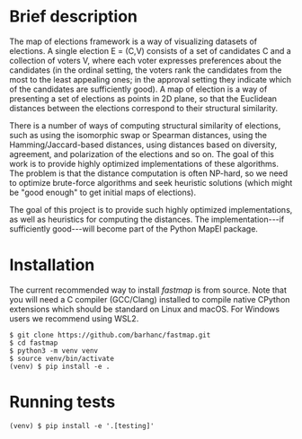 # Brief description

The map of elections framework is a way of visualizing datasets of elections. A single election E =
(C,V) consists of a set of candidates C and a collection of voters V, where each voter expresses
preferences about the candidates (in the ordinal setting, the voters rank the candidates from the
most to the least appealing ones; in the approval setting they indicate which of the candidates are
sufficiently good). A map of election is a way of presenting a set of elections as points in 2D
plane, so that the Euclidean distances between the elections correspond to their structural
similarity.

There is a number of ways of computing structural similarity of elections, such as using the
isomorphic swap or Spearman distances, using the Hamming/Jaccard-based distances, using distances
based on diversity, agreement, and polarization of the elections and so on. The goal of this work is
to provide highly optimized implementations of these algorithms. The problem is that the distance
computation is often NP-hard, so we need to optimize brute-force algorithms and seek heuristic
solutions (which might be "good enough" to get initial maps of elections).

The goal of this project is to provide such highly optimized implementations, as well as heuristics
for computing the distances. The implementation---if sufficiently good---will become part of the
Python MapEl package.

# Installation

The current recommended way to install *fastmap* is from source. Note that you will need a C
compiler (GCC/Clang) installed to compile native CPython extensions which should be standard on
Linux and macOS. For Windows users we recommend using WSL2.
```shell
$ git clone https://github.com/barhanc/fastmap.git
$ cd fastmap
$ python3 -m venv venv
$ source venv/bin/activate
(venv) $ pip install -e .
```

# Running tests

```shell
(venv) $ pip install -e '.[testing]'
```